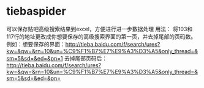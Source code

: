 # tiebaspider
可以保存贴吧高级搜索结果到excel，方便进行进一步数据处理
用法：
将103和117行的地址更改成你想要保存的高级搜索界面的第一页，并去掉尾部的页码数。
例如：想要保存的界面：http://tieba.baidu.com/f/search/ures?kw=&qw=&rn=10&un=%C9%F1%B7%E7%E9%A3%D3%A5&only_thread=&sm=5&sd=&ed=&pn=1
去掉尾部页码后：http://tieba.baidu.com/f/search/ures?kw=&qw=&rn=10&un=%C9%F1%B7%E7%E9%A3%D3%A5&only_thread=&sm=5&sd=&ed=&pn=
